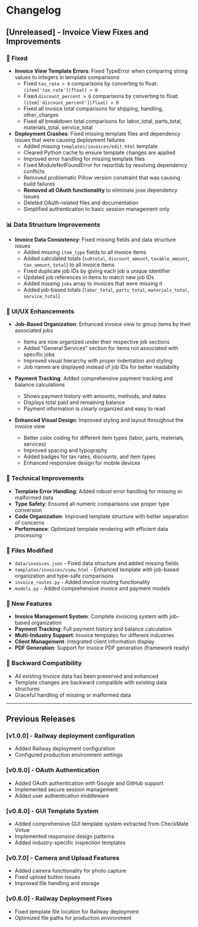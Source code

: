 # Changelog

## [Unreleased] - Invoice View Fixes and Improvements

### 🐛 Fixed
- **Invoice View Template Errors**: Fixed TypeError when comparing string values to integers in template comparisons
  - Fixed `tax_rate > 0` comparisons by converting to float: `(item['tax_rate']|float) > 0`
  - Fixed `discount_percent > 0` comparisons by converting to float: `(item['discount_percent']|float) > 0`
  - Fixed all invoice total comparisons for shipping, handling, other_charges
  - Fixed all breakdown total comparisons for labor_total, parts_total, materials_total, service_total
- **Deployment Crashes**: Fixed missing template files and dependency issues that were causing deployment failures
  - Added missing `templates/invoices/edit.html` template
  - Cleared Python cache to ensure template changes are applied
  - Improved error handling for missing template files
  - Fixed ModuleNotFoundError for reportlab by resolving dependency conflicts
  - Removed problematic Pillow version constraint that was causing build failures
  - **Removed all OAuth functionality** to eliminate jose dependency issues
  - Deleted OAuth-related files and documentation
  - Simplified authentication to basic session management only

### 📊 Data Structure Improvements
- **Invoice Data Consistency**: Fixed missing fields and data structure issues
  - Added missing `item_type` fields to all invoice items
  - Added calculated totals (`subtotal`, `discount_amount`, `taxable_amount`, `tax_amount`, `total`) to all invoice items
  - Fixed duplicate job IDs by giving each job a unique identifier
  - Updated job references in items to match new job IDs
  - Added missing `jobs` array to invoices that were missing it
  - Added job-based totals (`labor_total`, `parts_total`, `materials_total`, `service_total`)

### 🎨 UI/UX Enhancements
- **Job-Based Organization**: Enhanced invoice view to group items by their associated jobs
  - Items are now organized under their respective job sections
  - Added "General Services" section for items not associated with specific jobs
  - Improved visual hierarchy with proper indentation and styling
  - Job names are displayed instead of job IDs for better readability

- **Payment Tracking**: Added comprehensive payment tracking and balance calculations
  - Shows payment history with amounts, methods, and dates
  - Displays total paid and remaining balance
  - Payment information is clearly organized and easy to read

- **Enhanced Visual Design**: Improved styling and layout throughout the invoice view
  - Better color coding for different item types (labor, parts, materials, services)
  - Improved spacing and typography
  - Added badges for tax rates, discounts, and item types
  - Enhanced responsive design for mobile devices

### 🔧 Technical Improvements
- **Template Error Handling**: Added robust error handling for missing or malformed data
- **Type Safety**: Ensured all numeric comparisons use proper type conversion
- **Code Organization**: Improved template structure with better separation of concerns
- **Performance**: Optimized template rendering with efficient data processing

### 📁 Files Modified
- `data/invoices.json` - Fixed data structure and added missing fields
- `templates/invoices/view.html` - Enhanced template with job-based organization and type-safe comparisons
- `invoice_routes.py` - Added invoice routing functionality
- `models.py` - Added comprehensive invoice and payment models

### 🚀 New Features
- **Invoice Management System**: Complete invoicing system with job-based organization
- **Payment Tracking**: Full payment history and balance calculation
- **Multi-Industry Support**: Invoice templates for different industries
- **Client Management**: Integrated client information display
- **PDF Generation**: Support for invoice PDF generation (framework ready)

### 🔄 Backward Compatibility
- All existing invoice data has been preserved and enhanced
- Template changes are backward compatible with existing data structures
- Graceful handling of missing or malformed data

---

## Previous Releases

### [v1.0.0] - Railway deployment configuration
- Added Railway deployment configuration
- Configured production environment settings

### [v0.9.0] - OAuth Authentication
- Added OAuth authentication with Google and GitHub support
- Implemented secure session management
- Added user authentication middleware

### [v0.8.0] - GUI Template System
- Added comprehensive GUI template system extracted from CheckMate Virtue
- Implemented responsive design patterns
- Added industry-specific inspection templates

### [v0.7.0] - Camera and Upload Features
- Added camera functionality for photo capture
- Fixed upload button issues
- Improved file handling and storage

### [v0.6.0] - Railway Deployment Fixes
- Fixed template file location for Railway deployment
- Optimized file paths for production environment 
